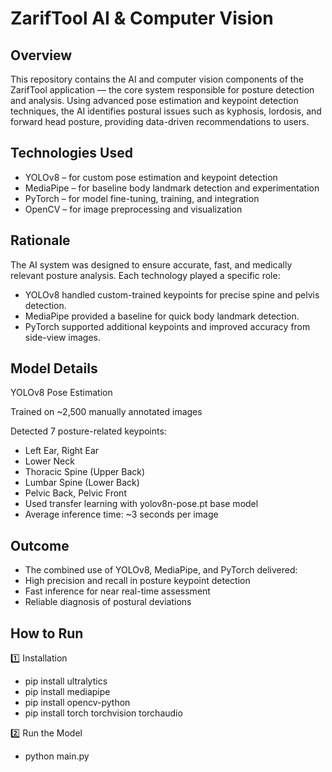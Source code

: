 # ZarifTool AI & Computer Vision

## Overview
This repository contains the AI and computer vision components of the ZarifTool application — the core system responsible for posture detection and analysis.
Using advanced pose estimation and keypoint detection techniques, the AI identifies postural issues such as kyphosis, lordosis, and forward head posture, providing data-driven recommendations to users.

## Technologies Used

* YOLOv8 – for custom pose estimation and keypoint detection
* MediaPipe – for baseline body landmark detection and experimentation
* PyTorch – for model fine-tuning, training, and integration
* OpenCV – for image preprocessing and visualization

## Rationale

The AI system was designed to ensure accurate, fast, and medically relevant posture analysis.
Each technology played a specific role:

* YOLOv8 handled custom-trained keypoints for precise spine and pelvis detection.
* MediaPipe provided a baseline for quick body landmark detection.
* PyTorch supported additional keypoints and improved accuracy from side-view images.

## Model Details
YOLOv8 Pose Estimation

Trained on ~2,500 manually annotated images

Detected 7 posture-related keypoints:

* Left Ear, Right Ear
* Lower Neck
* Thoracic Spine (Upper Back)
* Lumbar Spine (Lower Back)
* Pelvic Back, Pelvic Front
* Used transfer learning with yolov8n-pose.pt base model
* Average inference time: ~3 seconds per image

## Outcome

* The combined use of YOLOv8, MediaPipe, and PyTorch delivered:
* High precision and recall in posture keypoint detection
* Fast inference for near real-time assessment
* Reliable diagnosis of postural deviations

## How to Run

1️⃣ Installation

* pip install ultralytics
* pip install mediapipe
* pip install opencv-python
* pip install torch torchvision torchaudio

2️⃣ Run the Model

* python main.py

